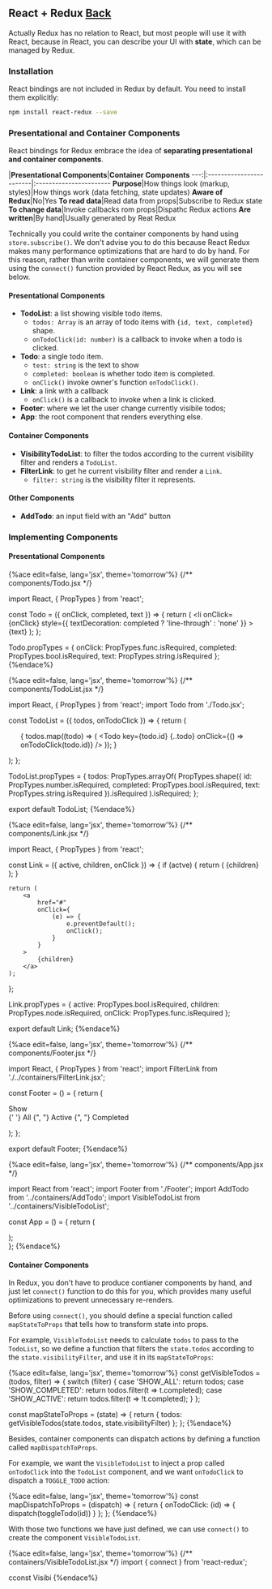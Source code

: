 ## React + Redux [Back](./../redux.md)

Actually Redux has no relation to React, but most people will use it with React, because in React, you can describe your UI with **state**, which can be managed by Redux.

### Installation

React bindings are not included in Redux by default. You need to install them explicitly:

```bash
npm install react-redux --save
```

### Presentational and Container Components

React bindings for Redux embrace the idea of **separating presentational and container components**.

|**Presentational Components**|**Container Components**
---:|:------------------------|:-----------------------
**Purpose**|How things look (markup, styles)|How things work (data fetching, state updates)
**Aware of Redux**|No|Yes
**To read data**|Read data from props|Subscribe to Redux state
**To change data**|Invoke callbacks rom props|Dispathc Redux actions
**Are written**|By hand|Usually generated by Reat Redux

Technically you could write the container components by hand using `store.subscribe()`. We don't advise you to do this because React Redux makes many performance optimizations that are hard to do by hand. For this reason, rather than write container components, we will generate them using the `connect()` function provided by React Redux, as you will see below.

#### Presentational Components

- **TodoList**: a list showing visible todo items.
    - `todos: Array` is an array of todo items with `{id, text, completed}` shape.
    - `onTodoClick(id: number)` is a callback to invoke when a todo is clicked.
- **Todo**: a single todo item.
    - `test: string` is the text to show
    - `completed: boolean` is whether todo item is completed.
    - `onClick()` invoke owner's function `onTodoClick()`.
- **Link**: a link with a callback
    - `onClick()` is a callback to invoke when a link is clicked.
- **Footer**: where we let the user change currently visibile todos;
- **App**: the root component that renders everything else.

#### Container Components

- **VisibilityTodoList**: to filter the todos according to the current visibility filter and renders a `TodoList`.
- **FilterLink**: to get he current visibility filter and render a `Link`.
    - `filter: string` is the visibility filter it represents.

#### Other Components

- **AddTodo**: an input field with an "Add" button

### Implementing Components

#### Presentational Components

{%ace edit=false, lang='jsx', theme='tomorrow'%}
{/** components/Todo.jsx */}

import React, { PropTypes } from 'react';

const Todo = ({ onClick, completed, text }) => {
    return (
        <li
            onClick={onClick}
            style={{
                textDecoration: completed ? 'line-through' : 'none'
            }}
        >
            {text}
        </li>
    );
};

Todo.propTypes = {
    onClick: PropTypes.func.isRequired,
    completed: PropTypes.bool.isRequired,
    text: PropTypes.string.isRequired
};
{%endace%}

{%ace edit=false, lang='jsx', theme='tomorrow'%}
{/** components/TodoList.jsx */}

import React, { PropTypes } from 'react';
import Todo from './Todo.jsx';

const TodoList = ({ todos, onTodoClick }) => {
    return (
        <ul>
            {
                todos.map((todo) => (
                    <Todo
                        key={todo.id}
                        {..todo}
                        onClick={() => onTodoClick(todo.id)}
                    />
                ));
            }
        </ul>
    );
};

TodoList.propTypes = {
    todos: PropTypes.arrayOf(
        PropTypes.shape({
            id: PropTypes.number.isRequired,
            completed: PropTypes.bool.isRequired,
            text: PropTypes.string.isRequired
        }).isRequired
    ).isRequired;
};

export default TodoList;
{%endace%}

{%ace edit=false, lang='jsx', theme='tomorrow'%}
{/** components/Link.jsx */}

import React, { PropTypes } from 'react';

const Link = ({ active, children, onClick }) => {
    if (actve) {
        return (
            <span>{children}</span>
        );
    }
    
    return (
        <a
            href="#"
            onClick={
                (e) => {
                    e.preventDefault();
                    onClick();
                }
            }
        >
            {children}
        </a>
    );
};

Link.propTypes = {
    active: PropTypes.bool.isRequired,
    children: PropTypes.node.isRequired,
    onClick: PropTypes.func.isRequired
};

export default Link;
{%endace%}

{%ace edit=false, lang='jsx', theme='tomorrow'%}
{/** components/Footer.jsx */}

import React, { PropTypes } from 'react';
import FilterLink from './../containers/FilterLink.jsx';

const Footer = () = {
    return (
        <p>
            Show    
            {' '}
            <FilterLink filter="SHOW_ALL">
                All
            </FilterLink>
            {", "}
            <FilterLink filter="SHOW_ACTIVE">
                Active
            </FilterLink>
            {", "}
            <FilterLink filter="SHOW_COMPLETED">
                Completed
            </FilterLink>
        </p>
    );
};

export default Footer;
{%endace%}

{%ace edit=false, lang='jsx', theme='tomorrow'%}
{/** components/App.jsx */}

import React from 'react';
import Footer from './Footer';
import AddTodo from '../containers/AddTodo';
import VisibleTodoList from '../containers/VisibleTodoList';

const App = () = {
    return (
        <div>
            <AddTodo />
            <VisibleTodoList />
            <Footer />
        </div>
    );    
};
{%endace%}

#### Container Components

In Redux, you don't have to produce contianer components by hand, and just let `connect()` function to do this for you, which provides many useful optimizations to prevent unnecessary re-renders.

Before using `connect()`, you should define a special function called `mapStateToProps` that tells how to transform state into props.

For example, `VisibleTodoList` needs to calculate `todos` to pass to the `TodoList`, so we define a function that filters the `state.todos` according to the `state.visibilityFilter`, and use it in its `mapStateToProps`:

{%ace edit=false, lang='jsx', theme='tomorrow'%}
const getVisibleTodos = (todos, filter) => {
    switch (filter) {
    case 'SHOW_ALL':
        return todos;
    case 'SHOW_COMPLETED':
        return todos.filter(t => t.completed);
    case 'SHOW_ACTIVE':
        return todos.filter(t => !t.completed); 
    }
};

const mapStateToProps = (state) => {
    return {
        todos: getVisibleTodos(state.todos, state.visibilityFilter)
    };
};
{%endace%}

Besides, container components can dispatch actions by defining a function called `mapDispatchToProps`.

For example, we want the `VisibleTodoList` to inject a prop called `onTodoClick` into the `TodoList` component, and we want `onTodoClick` to dispatch a `TOGGLE_TODO` action:

{%ace edit=false, lang='jsx', theme='tomorrow'%}
const mapDispatchToProps = (dispatch) => {
    return {
        onTodoClick: (id) => {
            dispatch(toggleTodo(id))
        }
    };
};
{%endace%}

With those two functions we have just defined, we can use `connect()` to create the component `VisibleTodoList`.

{%ace edit=false, lang='jsx', theme='tomorrow'%}
{/** containers/VisibleTodoList.jsx */}
import { connect } from 'react-redux';

cconst Visibi
{%endace%}